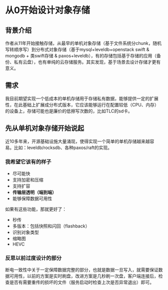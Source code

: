 # 从0开始设计对象存储

## 背景介绍

作者从11年开始接触存储，从最早的单机对象存储（基于文件系统分chunk，随机写转顺序写）到分布式对象存储（基于mysql+leveldb+openstack swift & mongodb + 类swift存储 & paxos+leveldb），有的存储包括基于存储的应用（备份、私有云盘），也有单纯的云存储服务。其实发现，基于场景去设计存储才更有意义。

## 需求

我目前期望实现一个低成本的单机存储用于存储私有数据，能够提供一定的扩展性，在此基础上扩展成分布式版本，它应该能够运行在配置较低（CPU、内存）的设备上，存储可能也是廉价的低擦写次数的，比如TLC的sd卡。

## 先从单机对象存储开始说起

近10多年来，开源基础设施大量涌现，使得实现一个简单的单机存储越来越容易。比如：leveldb/rocksdb、各种paxos/raft的实现。

### 我希望它该有的样子

- 尽可能快
- 支持加密和压缩
- 支持扩容
- **传输层透明（端到端）**
- 能够保障数据可用性

如果有这些功能，那就更好了：

- 秒传
- 多版本：包括快照和闪回（flashback）
- 识别对象类型
- 缩略图
- HEVC

### 反思以前过度设计的部分

断电一致性中关于一定保障数据完整的部分，也就是数据一旦写入，就需要保证数据可用性，以前的方案是实时刷盘，改进方案是几秒刷一次盘，客户端连接后，检查是否有需要重传的损坏的文件（服务启动时检查上次是否异常退出）即可。
